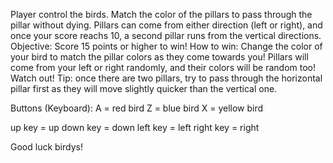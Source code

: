 Player control the birds. Match the color of the pillars to pass through the pillar without dying. Pillars can come from either direction (left or right), and once your score reachs 10, a second pillar runs from the vertical directions.
Objective: Score 15 points or higher to win!
How to win: Change the color of your bird to match the pillar colors as they come towards you! Pillars will come from your left or right randomly, and their colors will be random too! Watch out!
Tip: once there are two pillars, try to pass through the horizontal pillar first as they will move slightly quicker than the vertical one.

Buttons (Keyboard):
A = red bird
Z = blue bird
X = yellow bird

up key = up
down key = down
left key = left
right key = right

Good luck birdys!

